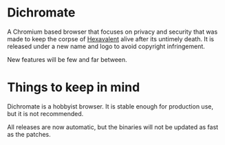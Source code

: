 # Dichromate
A Chromium based browser that focuses on privacy and security that was made to keep the corpse of [Hexavalent](https://github.com/Hexavalent-Browser/Hexavalent-Archive) alive after its untimely death. It is released under a new name and logo to avoid copyright infringement. 

New features will be few and far between. 

# Things to keep in mind

Dichromate is a hobbyist browser. It is stable enough for production use, but it is not recommended.

All releases are now automatic, but the binaries will not be updated as fast as the patches. 